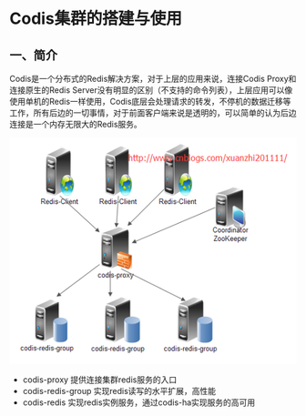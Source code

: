# Codis集群的搭建与使用
## 一、简介  

Codis是一个分布式的Redis解决方案，对于上层的应用来说，连接Codis Proxy和连接原生的Redis Server没有明显的区别（不支持的命令列表），上层应用可以像使用单机的Redis一样使用，Codis底层会处理请求的转发，不停机的数据迁移等工作，所有后边的一切事情，对于前面客户端来说是透明的，可以简单的认为后边连接是一个内存无限大的Redis服务。

![codis架构图](assets/Codis架构图2.png "Codis架构图")

* codis-proxy 提供连接集群redis服务的入口
* codis-redis-group 实现redis读写的水平扩展，高性能
* codis-redis 实现redis实例服务，通过codis-ha实现服务的高可用